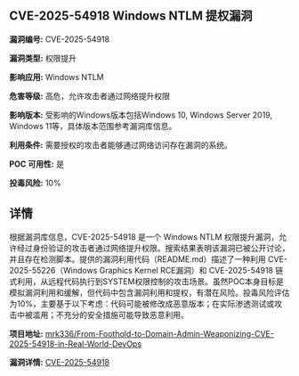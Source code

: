 ## CVE-2025-54918 Windows NTLM 提权漏洞

**漏洞编号:** CVE-2025-54918

**漏洞类型:** 权限提升

**影响应用:** Windows NTLM

**危害等级:** 高危，允许攻击者通过网络提升权限

**影响版本:** 受影响的Windows版本包括Windows 10, Windows Server 2019, Windows 11等，具体版本范围参考漏洞库信息。

**利用条件:** 需要授权的攻击者能够通过网络访问存在漏洞的系统。

**POC 可用性:** 是

**投毒风险:** 10%

## 详情

根据漏洞库信息，CVE-2025-54918 是一个 Windows NTLM 权限提升漏洞，允许经过身份验证的攻击者通过网络提升权限。搜索结果表明该漏洞已被公开讨论，并且存在检测脚本。提供的漏洞利用代码（README.md）描述了一种利用 CVE-2025-55226（Windows Graphics Kernel RCE漏洞）和 CVE-2025-54918 链式利用，从远程代码执行到SYSTEM权限控制的攻击场景。虽然POC本身目标是模拟漏洞利用和缓解，但代码中包含漏洞利用和提权，有潜在风险。投毒风险评估为10%，主要基于以下考虑：代码可能被修改成恶意版本；在实际渗透测试或攻击中被滥用；不充分的安全措施可能导致恶意利用。

**项目地址:** [mrk336/From-Foothold-to-Domain-Admin-Weaponizing-CVE-2025-54918-in-Real-World-DevOps](https://github.com/mrk336/From-Foothold-to-Domain-Admin-Weaponizing-CVE-2025-54918-in-Real-World-DevOps)

**漏洞详情:** [CVE-2025-54918](https://nvd.nist.gov/vuln/detail/CVE-2025-54918)